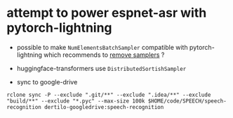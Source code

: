 # attempt to power espnet-asr with pytorch-lightning
* possible to make `NumElementsBatchSampler` compatible with pytorch-lightning which recommends to [remove samplers](https://pytorch-lightning.readthedocs.io/en/latest/multi_gpu.html) ?
* huggingface-transformers use `DistributedSortishSampler`

* sync to google-drive
```shell script
rclone sync -P --exclude ".git/**" --exclude ".idea/**" --exclude "build/**" --exclude "*.pyc" --max-size 100k $HOME/code/SPEECH/speech-recognition dertilo-googledrive:speech-recognition
```
